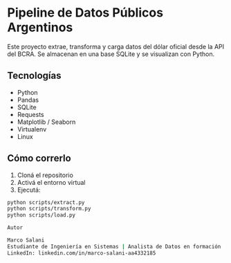 # Pipeline de Datos Públicos Argentinos

Este proyecto extrae, transforma y carga datos del dólar oficial desde la API del BCRA. Se almacenan en una base SQLite y se visualizan con Python.

## Tecnologías
- Python
- Pandas
- SQLite
- Requests
- Matplotlib / Seaborn
- Virtualenv
- Linux

## Cómo correrlo

1. Cloná el repositorio
2. Activá el entorno virtual
3. Ejecutá:

```bash
python scripts/extract.py
python scripts/transform.py
python scripts/load.py

Autor

Marco Salani
Estudiante de Ingeniería en Sistemas | Analista de Datos en formación
LinkedIn: linkedin.com/in/marco-salani-aa4332185
